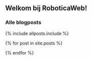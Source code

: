 ## Welkom bij RoboticaWeb!

### Alle blogposts
{% include allposts.include %}

{% for post in site.posts %}

{% endfor %}
